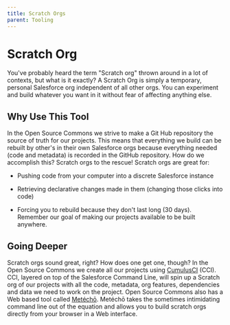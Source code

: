 ```yaml
--- 
title: Scratch Orgs
parent: Tooling
---
```


# Scratch Org

You've probably heard the term "Scratch org" thrown around in a lot of contexts, but what is it exactly? A Scratch Org is simply a temporary, personal Salesforce org independent of all other orgs. You can experiment and build whatever you want in it without fear of affecting anything else.

##  Why Use This Tool

In the Open Source Commons we strive to make a Git Hub repository the source of truth for our projects. This means that everything we build can be rebuilt by other's in their own Salesforce orgs because everything needed (code and metadata) is recorded in the GitHub repository. How do we accomplish this? Scratch orgs to the rescue! Scratch orgs are great for:

- Pushing code from your computer into a discrete Salesforce instance

- Retrieving declarative changes made in them (changing those clicks into code)

- Forcing you to rebuild because they don't last long (30 days). Remember our goal of making our projects available to be built anywhere. 


## Going Deeper

Scratch orgs sound great, right? How does one get one, though? In the Open Source Commons we create all our projects using [CumulusCI](cumulusci.md) (CCI). CCI, layered on top of the Salesforce Command Line, will spin up a Scratch org of our projects with all the code, metadata, org features, dependencies and data we need to work on the project. Open Source Commons also has a Web based tool called [Metéchō](metecho.md). Metéchō takes the sometimes intimidating command line out of the equation and allows you to build scratch orgs directly from your browser in a Web interface.
